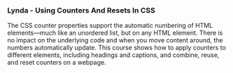 ### Lynda - Using Counters And Resets In CSS

  The CSS counter properties support the automatic numbering of HTML elements—much like an unordered list, but on any HTML element. There is no impact on the underlying code and when you move content around, the numbers automatically update. This course shows how to apply counters to different elements, including headings and captions, and combine, reuse, and reset counters on a webpage.